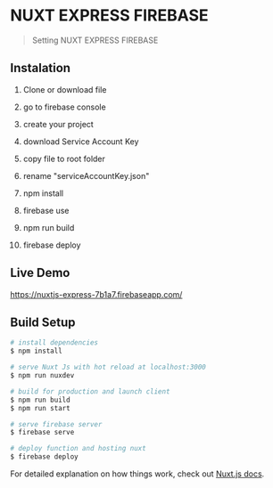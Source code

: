 # NUXT EXPRESS FIREBASE

> Setting NUXT EXPRESS FIREBASE

## Instalation

1. Clone or download file
2. go to firebase console
3. create your project
4. download Service Account Key
5. copy file to root folder
6. rename "serviceAccountKey.json"

7. npm install
8. firebase use <YOUR-PROJECT-ID>
9. npm run build
10. firebase deploy

## Live Demo

https://nuxtjs-express-7b1a7.firebaseapp.com/

## Build Setup


``` bash
# install dependencies
$ npm install

# serve Nuxt Js with hot reload at localhost:3000
$ npm run nuxdev

# build for production and launch client
$ npm run build
$ npm run start

# serve firebase server
$ firebase serve

# deploy function and hosting nuxt
$ firebase deploy
```

For detailed explanation on how things work, check out [Nuxt.js docs](https://nuxtjs.org).
